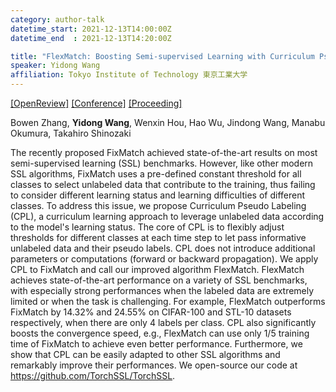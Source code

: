 ```yaml
---
category: author-talk
datetime_start: 2021-12-13T14:00:00Z
datetime_end  : 2021-12-13T14:20:00Z

title: "FlexMatch: Boosting Semi-supervised Learning with Curriculum Pseudo Labeling"
speaker: Yidong Wang
affiliation: Tokyo Institute of Technology 東京工業大学
---
```


[[OpenReview]](https://openreview.net/forum?id=3qMwV98zLIk)
[[Conference]](https://neurips.cc/Conferences/2021/Schedule?showEvent=27400)
[[Proceeding]](https://proceedings.neurips.cc/paper/2021/hash/995693c15f439e3d189b06e89d145dd5-Abstract.html)

Bowen Zhang, **Yidong Wang**, Wenxin Hou, Hao Wu, Jindong Wang, Manabu Okumura, Takahiro Shinozaki

The recently proposed FixMatch achieved state-of-the-art results on most semi-supervised learning (SSL) benchmarks. However, like other modern SSL algorithms, FixMatch uses a pre-defined constant threshold for all classes to select unlabeled data that contribute to the training, thus failing to consider different learning status and learning difficulties of different classes. To address this issue, we propose Curriculum Pseudo Labeling (CPL), a curriculum learning approach to leverage unlabeled data according to the model's learning status. The core of CPL is to flexibly adjust thresholds for different classes at each time step to let pass informative unlabeled data and their pseudo labels. CPL does not introduce additional parameters or computations (forward or backward propagation). We apply CPL to FixMatch and call our improved algorithm FlexMatch. FlexMatch achieves state-of-the-art performance on a variety of SSL benchmarks, with especially strong performances when the labeled data are extremely limited or when the task is challenging. For example, FlexMatch outperforms FixMatch by 14.32% and 24.55% on CIFAR-100 and STL-10 datasets respectively, when there are only 4 labels per class. CPL also significantly boosts the convergence speed, e.g., FlexMatch can use only 1/5 training time of FixMatch to achieve even better performance. Furthermore, we show that CPL can be easily adapted to other SSL algorithms and remarkably improve their performances. We open-source our code at <https://github.com/TorchSSL/TorchSSL>.
